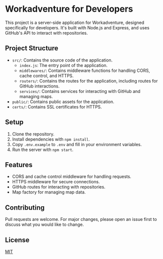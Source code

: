 # Workadventure for Developers

This project is a server-side application for Workadventure, designed specifically for developers. It's built with Node.js and Express, and uses GitHub's API to interact with repositories.

## Project Structure

- `src/`: Contains the source code of the application.
  - `index.js`: The entry point of the application.
  - `middlewares/`: Contains middleware functions for handling CORS, cache control, and HTTPS.
  - `routers/`: Contains the routes for the application, including routes for GitHub interactions.
  - `services/`: Contains services for interacting with GitHub and managing maps.
- `public/`: Contains public assets for the application.
- `certs/`: Contains SSL certificates for HTTPS.

## Setup

1. Clone the repository.
2. Install dependencies with `npm install`.
3. Copy `.env.example` to `.env` and fill in your environment variables.
4. Run the server with `npm start`.

## Features

- CORS and cache control middleware for handling requests.
- HTTPS middleware for secure connections.
- GitHub routes for interacting with repositories.
- Map factory for managing map data.

## Contributing

Pull requests are welcome. For major changes, please open an issue first to discuss what you would like to change.

## License

[MIT](https://choosealicense.com/licenses/mit/)